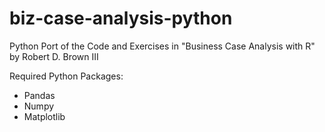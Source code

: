 # biz-case-analysis-python
Python Port of the Code and Exercises in "Business Case Analysis with R" by Robert D. Brown III

Required Python Packages:
- Pandas
- Numpy
- Matplotlib
